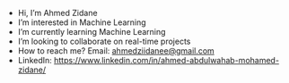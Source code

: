 -  Hi, I’m Ahmed Zidane
-  I’m interested in Machine Learning 
-  I’m currently learning Machine Learning
-  I’m looking to collaborate on real-time projects
-  How to reach me?  Email: ahmedziidanee@gmail.com 
-  LinkedIn: https://www.linkedin.com/in/ahmed-abdulwahab-mohamed-zidane/ 

<!---
Ahmedzedan0/Ahmedzedan0 is a ✨ special ✨ repository because its `README.md` (this file) appears on your GitHub profile.
You can click the Preview link to take a look at your changes.
--->
